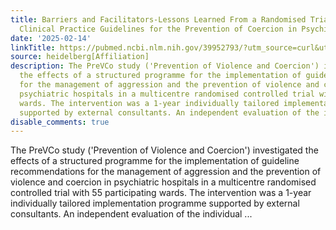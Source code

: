 ```yaml
---
title: Barriers and Facilitators-Lessons Learned From a Randomised Trial to Implement
  Clinical Practice Guidelines for the Prevention of Coercion in Psychiatry
date: '2025-02-14'
linkTitle: https://pubmed.ncbi.nlm.nih.gov/39952793/?utm_source=curl&utm_medium=rss&utm_campaign=pubmed-2&utm_content=1FakS-2QOkCT8HsMOQP1bCRQ4YzyumYOmxmF0moLsQ3dFB1E9V&fc=20220326224207&ff=20250215170745&v=2.18.0.post9+e462414
source: heidelberg[Affiliation]
description: The PreVCo study ('Prevention of Violence and Coercion') investigated
  the effects of a structured programme for the implementation of guideline recommendations
  for the management of aggression and the prevention of violence and coercion in
  psychiatric hospitals in a multicentre randomised controlled trial with 55 participating
  wards. The intervention was a 1-year individually tailored implementation programme
  supported by external consultants. An independent evaluation of the individual ...
disable_comments: true
---
```

The PreVCo study ('Prevention of Violence and Coercion') investigated the effects of a structured programme for the implementation of guideline recommendations for the management of aggression and the prevention of violence and coercion in psychiatric hospitals in a multicentre randomised controlled trial with 55 participating wards. The intervention was a 1-year individually tailored implementation programme supported by external consultants. An independent evaluation of the individual ...